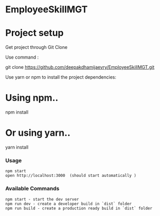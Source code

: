 # EmployeeSkillMGT

# Project setup

Get project through Git Clone

Use command :

git clone https://github.com/deepakdhamijaevry/EmployeeSkillMGT.git

Use yarn or npm to install the project dependencies:

# Using npm..

npm install

# Or using yarn..

yarn install

### Usage

```
npm start
open http://localhost:3000  (should start automatically )
```

### Available Commands

```
npm start - start the dev server
npm run dev - create a developer build in `dist` folder
npm run build - create a production ready build in `dist` folder
```
